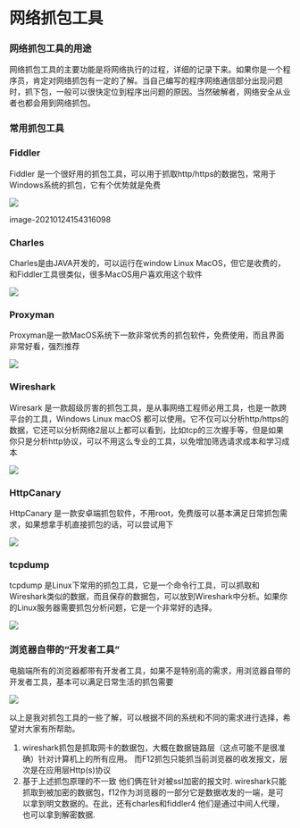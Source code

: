 # 网络抓包工具

### 网络抓包工具的用途

网络抓包工具的主要功能是将网络执行的过程，详细的记录下来。如果你是一个程序员，肯定对网络抓包有一定的了解。当自己编写的程序网络通信部分出现问题时，抓下包，一般可以很快定位到程序出问题的原因。当然破解者，网络安全从业者也都会用到网络抓包。

### 常用抓包工具

### Fiddler

Fiddler 是一个很好用的抓包工具，可以用于抓取http/https的数据包，常用于Windows系统的抓包，它有个优势就是免费

![](https://pic2.zhimg.com/80/v2-0795378f615d756931f243e208619481_1440w.jpg)

image-20210124154316098

### Charles

Charles是由JAVA开发的，可以运行在window Linux MacOS，但它是收费的，和Fiddler工具很类似，很多MacOS用户喜欢用这个软件

![](https://pic4.zhimg.com/80/v2-a8cff1f9159b465f6005762265a45f1b_1440w.jpg)

### Proxyman

Proxyman是一款MacOS系统下一款非常优秀的抓包软件，免费使用，而且界面非常好看，强烈推荐

![](https://pic2.zhimg.com/80/v2-2f9bf309bc4028bfd771c3f2a2b70e0d_1440w.jpg)

### Wireshark

Wiresark 是一款超级厉害的抓包工具，是从事网络工程师必用工具，也是一款跨平台的工具，Windows Linux macOS 都可以使用。它不仅可以分析http/https的数据，它还可以分析网络2层以上都可以看到，比如tcp的三次握手等，但是如果你只是分析http协议，可以不用这么专业的工具，以免增加筛选请求成本和学习成本

![](https://pic3.zhimg.com/80/v2-ec51dc04a05bb5edda8ccda7783a8b32_1440w.jpg)

### HttpCanary

HttpCanary 是一款安卓端抓包软件，不用root，免费版可以基本满足日常抓包需求，如果想拿手机直接抓包的话，可以尝试用下

![](https://pic4.zhimg.com/80/v2-7a6d7f843af1844919c9b888baefdd17_1440w.jpg)

### tcpdump

tcpdump 是Linux下常用的抓包工具，它是一个命令行工具，可以抓取和Wireshark类似的数据，而且保存的数据包，可以放到Wireshark中分析。如果你的Linux服务器需要抓包分析问题，它是一个非常好的选择。

![](https://pic1.zhimg.com/80/v2-6561e9a880f9787782e22330ad0eadbc_1440w.jpg)

### 浏览器自带的“开发者工具”

电脑端所有的浏览器都带有开发者工具，如果不是特别高的需求，用浏览器自带的开发者工具，基本可以满足日常生活的抓包需要

![](https://pic2.zhimg.com/80/v2-be95b7aa6c5efd2df6b12ef9beb6124d_1440w.jpg)

以上是我对抓包工具的一些了解，可以根据不同的系统和不同的需求进行选择，希望对大家有所帮助。

1. wireshark抓包是抓取网卡的数据包，大概在数据链路层（这点可能不是很准确）针对计算机上的所有应用。   而F12抓包只能抓当前浏览器的收发报文，层次是在应用层Http(s)协议
2. 基于上述抓包原理的不一致 他们俩在针对被ssl加密的报文时. wireshark只能抓取到被加密的数据包，f12作为浏览器的一部分它是数据收发的一端，是可以拿到明文数据的。在此，还有charles和fiddler4 他们是通过中间人代理，也可以拿到解密数据.
